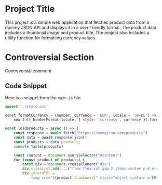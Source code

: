 # Project Title

This project is a simple web application that fetches product data from a dummy JSON API and displays it in a user-friendly format. The product data includes a thumbnail image and product title. The project also includes a utility function for formatting currency values.

# Controversial Section

Controversial comment

## Code Snippet

Here is a snippet from the `main.js` file:

```javascript
import './style.css'

const formatCurrency = (number, currency = 'EUR', locale = 'de-DE') => 
    new Intl.NumberFormat(locale, { style: 'currency', currency }).format(number);

const loadproducts = async () => {
    const response = await fetch("https://dummyjson.com/products")
    const data = await response.json()
    const products = data.products;
    console.table(products)

    const content = document.querySelector("#content")
    for (const product of products) {
        const div = document.createElement("div")
        div.classList.add(...("flex flex-col gap-2 items-center p-4 m-4 w-96 border rounded-lg shadow-lg".split(" ")))
        div.innerHTML = `
            <img src="${product.thumbnail}" class="object-contain w-80 h-48" alt="${product.title}">
